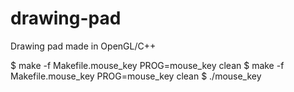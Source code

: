 # drawing-pad
Drawing pad made in OpenGL/C++

$ make -f Makefile.mouse_key PROG=mouse_key clean
$ make -f Makefile.mouse_key PROG=mouse_key clean
$ ./mouse_key
